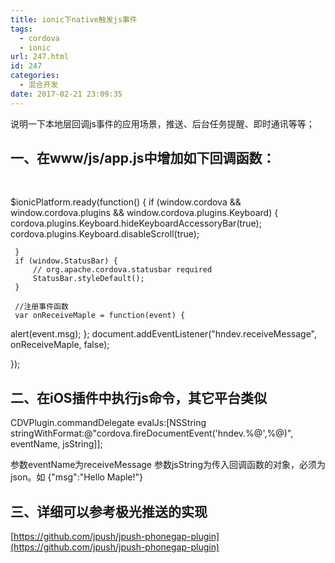 ```yaml
---
title: ionic下native触发js事件
tags:
  - cordova
  - ionic
url: 247.html
id: 247
categories:
  - 混合开发
date: 2017-02-21 23:09:35
---
```


说明一下本地层回调js事件的应用场景，推送、后台任务提醒、即时通讯等等；

一、在www/js/app.js中增加如下回调函数：
--------------------------

 

$ionicPlatform.ready(function() {
     if (window.cordova && window.cordova.plugins && window.cordova.plugins.Keyboard) {
         cordova.plugins.Keyboard.hideKeyboardAccessoryBar(true);
         cordova.plugins.Keyboard.disableScroll(true);

     }
     if (window.StatusBar) {
         // org.apache.cordova.statusbar required
         StatusBar.styleDefault();
     }

     //注册事件函数
     var onReceiveMaple = function(event) {
 alert(event.msg);
 };
 document.addEventListener("hndev.receiveMessage", onReceiveMaple, false);

 });

二、在iOS插件中执行js命令，其它平台类似
----------------------

CDVPlugin.commandDelegate evalJs:\[NSString stringWithFormat:@"cordova.fireDocumentEvent('hndev.%@',%@)", eventName, jsString\]\];

参数eventName为receiveMessage 参数jsString为传入回调函数的对象，必须为json。如 {"msg":"Hello Maple!"}

三、详细可以参考极光推送的实现
---------------

[https://github.com/jpush/jpush-phonegap-plugin](https://github.com/jpush/jpush-phonegap-plugin)